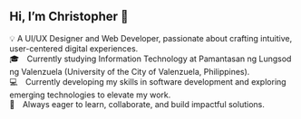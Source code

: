 

## Hi, I’m Christopher 👋

💡  A UI/UX Designer and Web Developer, passionate about crafting intuitive, user-centered digital experiences.<br>
🎓 Currently studying Information Technology at Pamantasan ng Lungsod ng Valenzuela (University of the City of Valenzuela, Philippines).<br>
💻 Currently developing my skills in software development and exploring emerging technologies to elevate my work.<br>
🚀 Always eager to learn, collaborate, and build impactful solutions.<br>
